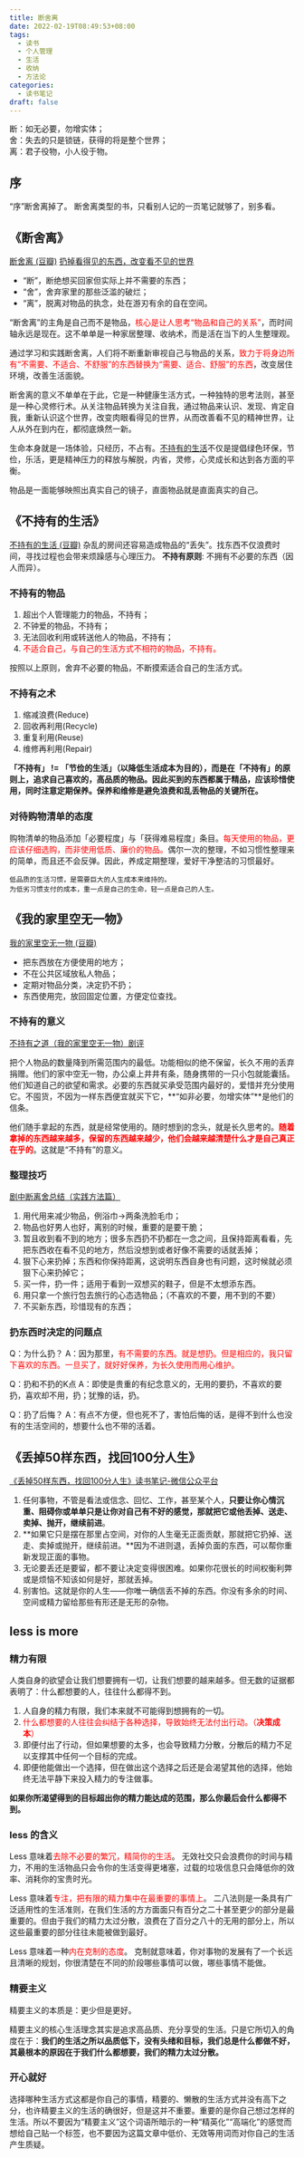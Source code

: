 ```yaml
---
title: 断舍离
date: 2022-02-19T08:49:53+08:00
tags:
  - 读书
  - 个人管理
  - 生活
  - 收纳
  - 方法论
categories:
  - 读书笔记
draft: false
---
```

断：如无必要，勿增实体；  
舍：失去的只是锁链，获得的将是整个世界；  
离：君子役物，小人役于物。  
<!--more-->

## 序
“序”断舍离掉了。
断舍离类型的书，只看别人记的一页笔记就够了，别多看。
## 《断舍离》
[断舍离 (豆瓣)](https://book.douban.com/subject/24749465/)
[扔掉看得见的东西，改变看不见的世界](https://book.douban.com/review/6175893/)
- “断”，断绝想买回家但实际上并不需要的东西；
- “舍”，舍弃家里的那些泛滥的破烂；
- “离”，脱离对物品的执念，处在游刃有余的自在空间。

“断舍离”的主角是自己而不是物品，<font color=red>核心是让人思考“物品和自己的关系”</font>，而时间轴永远是现在。这不单单是一种家居整理、收纳术，而是活在当下的人生整理观。

通过学习和实践断舍离，人们将不断重新审视自己与物品的关系，<font color=red>致力于将身边所有“不需要、不适合、不舒服”的东西替换为“需要、适合、舒服”的东西</font>，改变居住环境，改善生活面貌。

断舍离的意义不单单在于此，它是一种健康生活方式，一种独特的思考法则，甚至是一种心灵修行术。从关注物品转换为关注自我，通过物品来认识、发现、肯定自我，重新认识这个世界，改变肉眼看得见的世界，从而改善看不见的精神世界，让人从外在到内在，都彻底焕然一新。

生命本身就是一场体验，只经历，不占有。[不持有的生活](https://www.douban.com/group/168861/)不仅是提倡绿色环保，节俭，乐活，更是精神压力的释放与解脱，内省，灵修，心灵成长和达到各方面的平衡。

物品是一面能够映照出真实自己的镜子，直面物品就是直面真实的自己。

## 《不持有的生活》
[不持有的生活 (豆瓣)](https://book.douban.com/subject/4086725/)
杂乱的房间还容易造成物品的“丢失”。找东西不仅浪费时间，寻找过程也会带来烦躁感与心理压力。
**不持有原则**: 不拥有不必要的东西（因人而异）。

### 不持有的物品
1. 超出个人管理能力的物品，不持有；
2. 不钟爱的物品，不持有；
3. 无法回收利用或转送他人的物品，不持有；
4. <font color=red>不适合自己，与自己的生活方式不相符的物品，不持有。</font>

按照以上原则，舍弃不必要的物品，不断摸索适合自己的生活方式。

### 不持有之术

1. 缩减浪费(Reduce)
2. 回收再利用(Recycle)
3. 重复利用(Reuse)
4. 维修再利用(Repair)

**「不持有」 != 「节俭的生活」（以降低生活成本为目的），而是在「不持有」的原则上，追求自己喜欢的，高品质的物品。因此买到的东西都属于精品，应该珍惜使用，同时注意定期保养。保养和维修是避免浪费和乱丢物品的关键所在。**

### 对待购物清单的态度
购物清单的物品添加「必要程度」与「获得难易程度」条目。<font color=red>每天使用的物品，更应该仔细选购，而非使用低质、廉价的物品。</font>偶尔一次的整理，不如习惯性整理来的简单，而且还不会反弹。因此，养成定期整理，爱好干净整洁的习惯最好。

	低品质的生活习惯，是需要巨大的人生成本来维持的。
	为低劣习惯支付的成本，重一点是自己的生命，轻一点是自己的人生。

## 《我的家里空无一物》
[我的家里空无一物 (豆瓣)](https://movie.douban.com/subject/26689409/)
- 把东西放在方便使用的地方；
- 不在公共区域放私人物品；
- 定期对物品分类，决定扔不扔；
- 东西使用完，放回固定位置，方便定位查找。

### 不持有的意义
[不持有之道（我的家里空无一物）剧评](https://movie.douban.com/review/7791099/)

把个人物品的数量降到所需范围内的最低。功能相似的绝不保留，长久不用的丢弃捐赠。他们的家中空无一物，办公桌上井井有条，随身携带的一只小包就能囊括。他们知道自己的欲望和需求。必要的东西就买承受范围内最好的，爱惜并充分使用它。不囤货，不因为一样东西便宜就买下它，**“如非必要，勿增实体”**是他们的信条。

他们随手拿起的东西，就是经常使用的。随时想到的念头，就是长久思考的。<font color=red>**随着拿掉的东西越来越多，保留的东西越来越少，他们会越来越清楚什么才是自己真正在乎的**</font>。这就是“不持有”的意义。

### 整理技巧

[剧中断离舍总结（实践方法篇）](https://movie.douban.com/review/7827057/)
1. 用代用来减少物品，例浴巾→两条洗脸毛巾；
2. 物品也好男人也好，离别的时候，重要的是要干脆；
3. 暂且收到看不到的地方；很多东西扔不扔都在一念之间，且保持距离看看，先把东西收在看不见的地方，然后没想到或者好像不需要的话就丢掉；
4. 狠下心来扔掉；东西和你保持距离，这说明东西自身也有问题，这时候就必须狠下心来扔掉它；
5. 买一件，扔一件；适用于看到一双想买的鞋子，但是不太想添东西。
6. 用只拿一个旅行包去旅行的心态选物品；（不喜欢的不要，用不到的不要）
7. 不买新东西，珍惜现有的东西；

### 扔东西时决定的问题点
Q：为什么扔？
A：因为那里，<font color=red>有不需要的东西。就是想扔。但是相应的，我只留下喜欢的东西。一旦买了，就好好保养，为长久使用而用心维护。</font>

Q：扔和不扔的K点
A：即使是贵重的有纪念意义的，无用的要扔，不喜欢的要扔，喜欢却不用，扔；犹豫的话，扔。

Q：扔了后悔？
A：有点不方便，但也死不了，害怕后悔的话，是得不到什么也没有的生活空间的，想要什么也不带的活着。

## 《丢掉50样东西，找回100分人生》
[《丢掉50样东西，找回100分人生》读书笔记-微信公众平台](https://mp.weixin.qq.com/mp/appmsg/show?__biz=MjM5NjA3OTM0MA==&appmsgid=200035644&itemidx=1&sign=6f0cd694354b3f75b757e41bc93b767b)

1. 任何事物，不管是看法或信念、回忆、工作，甚至某个人，**只要让你心情沉重、阻碍你或单单只是让你对自己有不好的感觉，那就把它或他丢掉、送走、卖掉、抛开，继续前进**。
2. **如果它只是摆在那里占空间，对你的人生毫无正面贡献，那就把它扔掉、送走、卖掉或抛开，继续前进。**因为不进则退，丢掉负面的东西，可以帮你重新发现正面的事物。
3. 无论要丢还是要留，都不要让决定变得很困难。如果你花很长的时间权衡利弊或是烦恼不知该如何是好，那就丢掉。
4. 别害怕。这就是你的人生——你唯一确信丢不掉的东西。你没有多余的时间、空间或精力留给那些有形还是无形的杂物。

## less is more
### 精力有限
人类自身的欲望会让我们想要拥有一切，让我们想要的越来越多。但无数的证据都表明了：什么都想要的人，往往什么都得不到。

1. 人自身的精力有限，我们本来就不可能得到想拥有的一切。
2. <font color=red>什么都想要的人往往会纠结于各种选择，导致始终无法付出行动。（**决策成本**）</font>
3. 即便付出了行动，但如果想要的太多，也会导致精力分散，分散后的精力不足以支撑其中任何一个目标的完成。
4. 即便他能做出一个选择，但在做出这个选择之后还是会渴望其他的选择，他始终无法平静下来投入精力的专注做事。

**如果你所渴望得到的目标超出你的精力能达成的范围，那么你最后会什么都得不到。**

### less 的含义
Less 意味着<font color=red>去除不必要的繁冗，精简你的生活</font>。
无效社交只会浪费你的时间与精力，不用的生活物品只会令你的生活变得更堵塞，过载的垃圾信息只会降低你的效率、消耗你的宝贵时光。

Less 意味着<font color=red>专注，把有限的精力集中在最重要的事情上</font>。
二八法则是一条具有广泛适用性的生活准则，在我们生活的方方面面只有百分之二十甚至更少的部分是最重要的。但由于我们的精力太过分散，浪费在了百分之八十的无用的部分上，所以这些最重要的部分往往未能被做到最好。

Less 意味着一种<font color=red>内在克制的态度</font>。
克制就意味着，你对事物的发展有了一个长远且清晰的规划，你很清楚在不同的阶段哪些事情可以做，哪些事情不能做。

### 精要主义
精要主义的本质是：更少但是更好。

精要主义的核心生活理念其实是追求高品质、充分享受的生活。只是它所切入的角度在于：**我们的生活之所以品质低下，没有头绪和目标，我们总是什么都做不好，其最根本的原因在于我们什么都想要，我们的精力太过分散。**

### 开心就好

选择哪种生活方式这都是你自己的事情，精要的、懒散的生活方式并没有高下之分，也许精要主义的生活的确很好，但是这并不重要。重要的是你自己想过怎样的生活。所以不要因为“精要主义”这个词语所暗示的一种“精英化”“高端化”的感觉而想给自己贴一个标签，也不要因为这篇文章中低价、无效等用词而对你自己的生活产生质疑。
